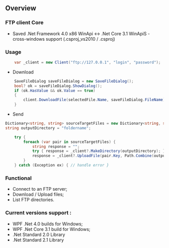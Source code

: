 ## Overview
### FTP client Core
- Saved .Net Framework 4.0 x86 WinApi <-> .Net Core 3.1 WinApiS - cross-windows support (.csproj_vs2010 / .csproj)
### Usage
``` C#
    var _client = new Client("ftp://127.0.0.1", "login", "password");
``` 
- Download 
``` C#
	SaveFileDialog saveFileDialog = new SaveFileDialog();
	bool? ok = saveFileDialog.ShowDialog();
	if (ok.HasValue && ok.Value == true)
	{
		client.DownloadFile(selectedFile.Name, saveFileDialog.FileName);
	}
``` 
- Send 
``` C#			
Dictionary<string, string> sourceTargetFiles = new Dictionary<string, string>() { { "C:/filename.txt", "filename.txt" } };
string outputDirectory = "foldername";

	try {
		foreach (var pair in sourceTargetFiles) {
			string response = "";
			try { response = _client?.MakeDirectory(outputDirectory); } catch (Exception ex) { } // Console.WriteLine(response);
			response = _client?.UploadFile(pair.Key, Path.Combine(outputDirectory, pair.Value)); // Console.WriteLine(response);
		}
	} catch (Exception ex) { // handle error }
```
### Functional
- Connect to an FTP server;
- Download / Upload files;
- List FTP directories.
	
### Current versions support :
- WPF .Net 4.0 builds for Windows;
- WPF .Net Core 3.1 build for Windows;
- .Net Standard 2.0 Library
- .Net Standard 2.1 Library 
